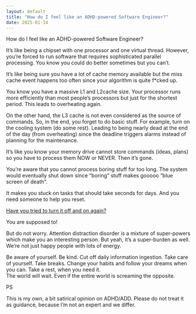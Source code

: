 ```yaml
---
layout: default
title: "How do I feel like an ADHD-powered Software Engineer?"
date: 2025-01-14
---
```


How do I feel like an ADHD-powered Software Engineer?

It’s like being a chipset with one processor and one virtual thread. However, you’re forced to run software that requires sophisticated parallel processing. You know you could do better sometimes but you can’t.

It’s like being sure you have a lot of cache memory available but the miss cache event happens too often since your algorithm is quite f*cked up.

You know you have a massive L1 and L2cache size. Your processor runs more efficiently than most people’s processors but just for the shortest period. This leads to overheating again.

On the other hand, the L3 cache is not even considered as the source of commands. So, in the end, you forget to do basic stuff. For example, turn on the cooling system (do some rest). Leading to being nearly dead at the end of the day (from overheating) since the deadline triggers alarms instead of planning for the maintenance.

It’s like you know your memory drive cannot store commands (ideas, plans) so you have to process them NOW or NEVER. Then it’s gone.

You’re aware that you cannot process boring stuff for too long. The system would eventually shut down since “boring” stuff makes gooooo “blue screen of death”.

It makes you stuck on tasks that should take seconds for days. And you need someone to help you reset.

[Have you tried to turn it off and on again?](https://www.youtube.com/watch?v=DPqdyoTpyEs)

You are supposed to!

But do not worry. Attention distraction disorder is a mixture of super-powers which make you an interesting person. But yeah, it’s a super-burden as well. We’re not just happy people with lots of energy.

Be aware of yourself. Be kind. Cut off daily information ingestion. Take care of yourself. Take breaks. Change your habits and follow your dreams when you can. Take a rest, when you need it.  
The world will wait. Even if the entire world is screaming the opposite.

PS

This is my own, a bit satirical opinion on ADHD/ADD. Please do not treat it as guidance, because I’m not an expert and we differ.
